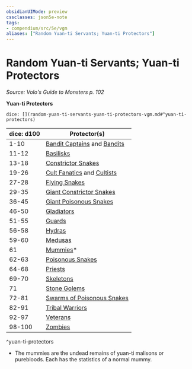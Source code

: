 ```yaml
---
obsidianUIMode: preview
cssclasses: json5e-note
tags:
- compendium/src/5e/vgm
aliases: ["Random Yuan-ti Servants; Yuan-ti Protectors"]
---
```

# Random Yuan-ti Servants; Yuan-ti Protectors
*Source: Volo's Guide to Monsters p. 102* 

**Yuan-ti Protectors**

`dice: [](random-yuan-ti-servants-yuan-ti-protectors-vgm.md#^yuan-ti-protectors)`

| dice: d100 | Protector(s) |
|------------|--------------|
| 1-10 | [Bandit Captains](/Systems/5e/bestiary/humanoid/bandit-captain.md) and [Bandits](/Systems/5e/bestiary/humanoid/bandit.md) |
| 11-12 | [Basilisks](/Systems/5e/bestiary/monstrosity/basilisk.md) |
| 13-18 | [Constrictor Snakes](/Systems/5e/bestiary/beast/constrictor-snake.md) |
| 19-26 | [Cult Fanatics](/Systems/5e/bestiary/humanoid/cult-fanatic.md) and [Cultists](/Systems/5e/bestiary/humanoid/cultist.md) |
| 27-28 | [Flying Snakes](/Systems/5e/bestiary/beast/flying-snake.md) |
| 29-35 | [Giant Constrictor Snakes](/Systems/5e/bestiary/beast/giant-constrictor-snake.md) |
| 36-45 | [Giant Poisonous Snakes](/Systems/5e/bestiary/beast/giant-poisonous-snake.md) |
| 46-50 | [Gladiators](/Systems/5e/bestiary/humanoid/gladiator.md) |
| 51-55 | [Guards](/Systems/5e/bestiary/humanoid/guard.md) |
| 56-58 | [Hydras](/Systems/5e/bestiary/monstrosity/hydra.md) |
| 59-60 | [Medusas](/Systems/5e/bestiary/monstrosity/medusa.md) |
| 61 | [Mummies](/Systems/5e/bestiary/undead/mummy.md)* |
| 62-63 | [Poisonous Snakes](/Systems/5e/bestiary/beast/poisonous-snake.md) |
| 64-68 | [Priests](/Systems/5e/bestiary/humanoid/priest.md) |
| 69-70 | [Skeletons](/Systems/5e/bestiary/undead/skeleton.md) |
| 71 | [Stone Golems](/Systems/5e/bestiary/construct/stone-golem.md) |
| 72-81 | [Swarms of Poisonous Snakes](/Systems/5e/bestiary/beast/swarm-of-poisonous-snakes.md) |
| 82-91 | [Tribal Warriors](/Systems/5e/bestiary/humanoid/tribal-warrior.md) |
| 92-97 | [Veterans](/Systems/5e/bestiary/humanoid/veteran.md) |
| 98-100 | [Zombies](/Systems/5e/bestiary/undead/zombie.md) |
^yuan-ti-protectors

* The mummies are the undead remains of yuan-ti malisons or purebloods. Each has the statistics of a normal mummy.